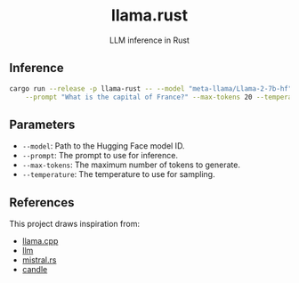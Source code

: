 <div align="center">

# llama.rust   
LLM inference in Rust

</div>

## Inference
```bash
cargo run --release -p llama-rust -- --model "meta-llama/Llama-2-7b-hf" \
    --prompt "What is the capital of France?" --max-tokens 20 --temperature 0.7 --cpu
```

## Parameters
- `--model`: Path to the Hugging Face model ID.
- `--prompt`: The prompt to use for inference.
- `--max-tokens`: The maximum number of tokens to generate.
- `--temperature`: The temperature to use for sampling.

## References
This project draws inspiration from:
- [llama.cpp](https://github.com/ggerganov/llama.cpp)
- [llm](https://github.com/rustformers/llm)
- [mistral.rs](https://github.com/EricLBuehler/mistral.rs)
- [candle](https://github.com/huggingface/candle)